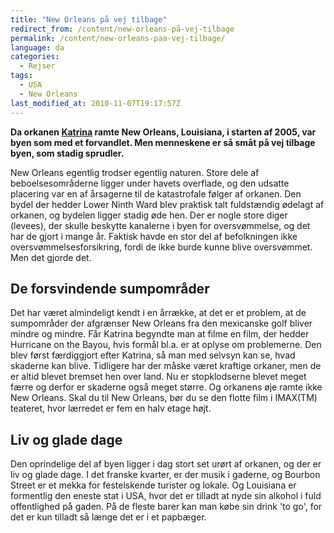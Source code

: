 ```yaml
---
title: "New Orleans på vej tilbage"
redirect_from: /content/new-orleans-på-vej-tilbage
permalink: /content/new-orleans-paa-vej-tilbage/
language: da
categories:
  - Rejser
tags:
  - USA
  - New Orleans
last_modified_at: 2010-11-07T19:17:57Z
---
```


**Da orkanen [Katrina](http://en.wikipedia.org/wiki/Hurricane_Katrina) ramte New Orleans, Louisiana, i starten af 2005, var byen som med et forvandlet. Men menneskene er så småt på vej tilbage byen, som stadig sprudler.**

New Orleans egentlig trodser egentlig naturen. Store dele af beboelsesområderne ligger under havets overflade, og den udsatte placering var en af årsagerne til de katastrofale følger af orkanen. Den bydel der hedder Lower Ninth Ward blev praktisk talt fuldstændig ødelagt af orkanen, og bydelen ligger stadig øde hen. Der er nogle store diger (levees), der skulle beskytte kanalerne i byen for oversvømmelse, og det har de gjort i mange år. Faktisk havde en stor del af befolkningen ikke oversvømmelsesforsikring, fordi de ikke burde kunne blive oversvømmet. Men det gjorde det.

De forsvindende sumpområder
---------------------------

Det har været almindeligt kendt i en årrække, at det er et problem, at de sumpområder der afgrænser New Orleans fra den mexicanske golf bliver mindre og mindre. Får Katrina begyndte man at filme en film, der hedder Hurricane on the Bayou, hvis formål bl.a. er at oplyse om problemerne. Den blev først færdiggjort efter Katrina, så man med selvsyn kan se, hvad skaderne kan blive. Tidligere har der måske været kraftige orkaner, men de er altid blevet bremset hen over land. Nu er stopklodserne blevet meget færre og derfor er skaderne også meget større. Og orkanens øje ramte ikke New Orleans. Skal du til New Orleans, bør du se den flotte film i IMAX(TM) teateret, hvor lærredet er fem en halv etage højt.

Liv og glade dage
-----------------

Den oprindelige del af byen ligger i dag stort set urørt af orkanen, og der er liv og glade dage. I det franske kvarter, er der musik i gaderne, og Bourbon Street er et mekka for festelskende turister og lokale. Og Louisiana er formentlig den eneste stat i USA, hvor det er tilladt at nyde sin alkohol i fuld offentlighed på gaden. På de fleste barer kan man købe sin drink 'to go', for det er kun tilladt så længe det er i et papbæger.
